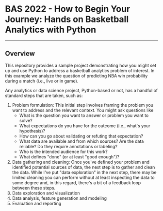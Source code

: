 # BAS 2022 - How to Begin Your Journey: Hands on Basketball Analytics with Python

---

## Overview

This repository provides a sample project demonstrating how you might set up and use Python to address a 
basketball analytics problem of interest. In this example we analyze the question of predicting NBA win probability
during a match (i.e., live or in game).

Any analytics or data science project, Python-based or not, has a handful of standard steps that are taken, such as:
1. Problem formulation: This initial step involves framing the problem you want to address and the relevant context.
   You might ask questions like
    * What is the question you want to answer or problem you want to solve?
    * What expectations do you have for the outcome (i.e., what's your hypothesis)?
    * How can you go about validating or refuting that expectation?
    * What data are available and from which sources? Are the data reliable? Do they require annotations or labeling?
    * Who is the intended audience for this work?
    * What defines "done" (or at least "good enough")?
1. Data gathering and cleaning: Once you've defined your problem and identified potential sources of data, the next step
   is to gather and clean the data. While I've put "data exploration" in the next step, there may be limited cleaning
   you can perform without at least inspecting the data to some degree and, in this regard, there's a bit of a feedback
   loop between these steps.
1. Data exploration and visualization
1. Data analysis, feature generation and modeling
1. Evaluation and reporting